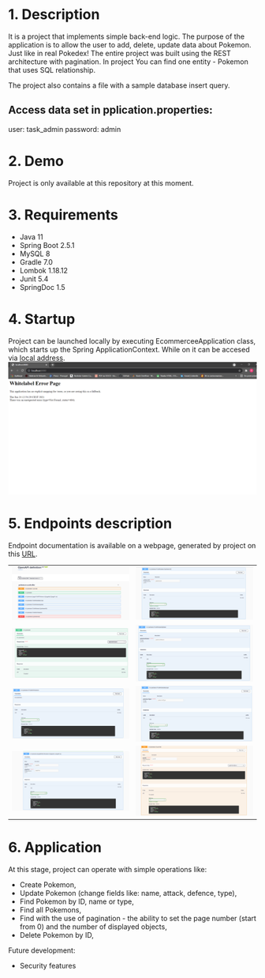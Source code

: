 # 1. Description
It is a project that implements simple back-end logic. 
The purpose of the application is to allow the user to add, delete, update data about Pokemon. 
Just like in real Pokedex! The entire project was built using the REST architecture with pagination.
In project You can find one entity - Pokemon that uses SQL relationship.

The project also contains a file with a sample database insert query.

## Access data set in pplication.properties:
user: task_admin
password: admin

# 2. Demo

Project is only available at this repository at this moment.

# 3. Requirements

- Java 11
- Spring Boot 2.5.1
- MySQL 8
- Gradle 7.0
- Lombok 1.18.12
- Junit 5.4
- SpringDoc 1.5

# 4. Startup

Project can be launched locally by executing EcommerceeApplication class, which starts up the Spring ApplicationContext.
While on it can be accesed via [local address](http://localhost:8080).
![alt Main Page](./img/whitePage.png)

# 5. Endpoints description

Endpoint documentation is available on a webpage, generated by project on this [URL](http://localhost:8080/swagger-ui/index.html?configUrl=/v3/api-docs/swagger-config#/).

|  |  |
:---:|:---:
![alt Endpoints](./img/endpoints.PNG "Endpoints") | ![alt findPokemonById](./img/findPokemonById.PNG "findPokemonById")
![alt createPokemon](./img/createPokemon.PNG "createPokemon") | ![alt findPokemonByName](./img/findPokemonByName.PNG "findPokemonByName")
![alt findAllPokemons](./img/findAllPokemons.PNG "findAllPokemons") | ![alt findPokemonByType](./img/findPokemonByType.PNG "findPokemonByType")
![alt pageWithAllPokemons](./img/pageWithAllPokemons.PNG "pageWithAllPokemons") | ![alt updatePokemon](./img/updatePokemon.PNG "updatePokemon")

# 6. Application

At this stage, project can operate with simple operations like:
- Create Pokemon,
- Update Pokemon (change fields like: name, attack, defence, type),
- Find Pokemon by ID, name or type,
- Find all Pokemons,
- Find with the use of pagination - the ability to set the page number (start from 0) and the number of displayed objects,
- Delete Pokemon by ID,

Future development:
- Security features